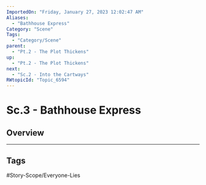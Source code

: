 ```yaml
---
ImportedOn: "Friday, January 27, 2023 12:02:47 AM"
Aliases:
  - "Bathhouse Express"
Category: "Scene"
Tags:
  - "Category/Scene"
parent:
  - "Pt.2 - The Plot Thickens"
up:
  - "Pt.2 - The Plot Thickens"
next:
  - "Sc.2 - Into the Cartways"
RWtopicId: "Topic_6594"
---
```

# Sc.3 - Bathhouse Express
## Overview

---
## Tags
#Story-Scope/Everyone-Lies

